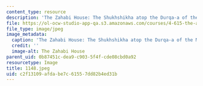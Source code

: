 ```yaml
---
content_type: resource
description: 'The Zahabi House: The Shukhshikha atop the Durqa-a of the Main Qa-a.'
file: https://ol-ocw-studio-app-qa.s3.amazonaws.com/courses/4-615-the-architecture-of-cairo-spring-2002/c2f13109afdabe7c61557dd82b4ed31b_1148.jpeg
file_type: image/jpeg
image_metadata:
  caption: 'The Zahabi House: The Shukhshikha atop the Durqa-a of the Main Qa-a.'
  credit: ''
  image-alt: The Zahabi House
parent_uid: 0b87451c-dea9-c903-5f4f-cde08cbd0a92
resourcetype: Image
title: 1148.jpeg
uid: c2f13109-afda-be7c-6155-7dd82b4ed31b
---
```

